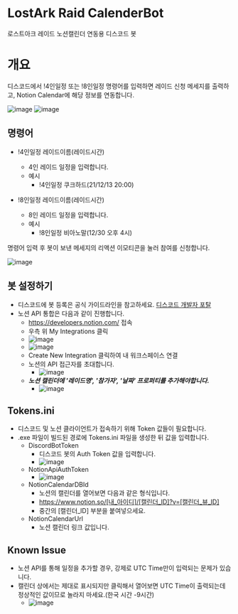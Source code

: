 # LostArk Raid CalenderBot
로스트아크 레이드 노션캘린더 연동용 디스코드 봇

# 개요

디스코드에서 !4인일정 또는 !8인일정 명령어를 입력하면 레이드 신청 메세지를 출력하고, Notion Calendar에 해당 정보를 연동합니다.

![image](https://user-images.githubusercontent.com/94309745/145355772-779a4ac1-34eb-4b68-99dd-fe8106413b34.png)
![image](https://user-images.githubusercontent.com/94309745/142360536-13d44600-96b6-44b9-b41a-86864b36c0c5.png)


## 명령어

- !4인일정 레이드이름(레이드시간)
  - 4인 레이드 일정을 입력합니다.
  - 예시
    - !4인일정 쿠크하드(21/12/13 20:00)

- !8인일정 레이드이름(레이드시간)
  - 8인 레이드 일정을 입력합니다.
  - 예시
    - !8인일정 비아노말(12/30 오후 4시)

명령어 입력 후 봇이 보낸 메세지의 리액션 이모티콘을 눌러 참여를 신청합니다.

![image](https://user-images.githubusercontent.com/94309745/142360941-b2953c2b-0f84-4d91-8f51-088ab3146714.png)

## 봇 설정하기

- 디스코드에 봇 등록은 공식 가이드라인을 참고하세요. [디스코드 개발자 포탈](https://discord.com/developers/applications)
- 노션 API 통합은 다음과 같이 진행합니다.
  - https://developers.notion.com/ 접속
  - 우측 위 My Integrations 클릭
  - ![image](https://user-images.githubusercontent.com/94309745/142361414-a8cab82a-652d-4e41-a7b8-2f85168b1fb8.png)
  - ![image](https://user-images.githubusercontent.com/94309745/142361493-4f334e95-3773-4234-856f-5d275ad81be1.png)
  - Create New Integration 클릭하여 내 워크스페이스 연결
  - 노션의 API 접근자를 초대합니다.
    - ![image](https://user-images.githubusercontent.com/94309745/144707565-06f484d0-e33b-49aa-84d3-713e0490ee70.png)
  - ***노션 캘린더에 '레이드명', '참가자', '날짜' 프로퍼티를 추가해야합니다.***
    - ![image](https://user-images.githubusercontent.com/94309745/144707652-4453c68d-e268-46ee-8ad3-3213cea8d287.png)

## Tokens.ini

- 디스코드 및 노션 클라이언트가 접속하기 위해 Token 값들이 필요합니다.
- .exe 파일이 빌드된 경로에 Tokens.ini 파일을 생성한 뒤 값을 입력합니다.
  - DiscordBotToken
    - 디스코드 봇의 Auth Token 값을 입력합니다.
    - ![image](https://user-images.githubusercontent.com/94309745/145357508-6a8b6982-711b-47aa-8ca8-2e9d5b977bba.png)
  - NotionApiAuthToken
    - ![image](https://user-images.githubusercontent.com/94309745/145357658-ed0cd11d-c27f-49be-ab10-efaf0a7a10e7.png)
  - NotionCalendarDBId
    - 노션의 캘린더를 열어보면 다음과 같은 형식입니다.
    - https://www.notion.so/[내_아이디]/[캘린더_ID]?v=[캘린더_뷰_ID]
    - 중간의 [캘린더_ID] 부분을 붙여넣으세요.
  - NotionCalendarUrl
    - 노션 캘린더 링크 값입니다.

## Known Issue

- 노션 API를 통해 일정을 추가할 경우, 강제로 UTC Time만이 입력되는 문제가 있습니다.
- 캘린더 상에서는 제대로 표시되지만 클릭해서 열어보면 UTC Time이 출력되는데 정상적인 값이므로 놀라지 마세요.(한국 시간 -9시간)
  - ![image](https://user-images.githubusercontent.com/94309745/142362241-225d9e8b-fc40-4aaf-8ef2-5c4fbbbe6cfb.png)
